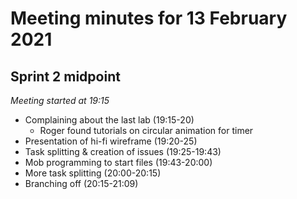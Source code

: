 # Meeting minutes for 13 February 2021

## Sprint 2 midpoint

_Meeting started at 19:15_

- Complaining about the last lab (19:15-20)
  - Roger found tutorials on circular animation for timer
- Presentation of hi-fi wireframe (19:20-25)
- Task splitting & creation of issues (19:25-19:43)
- Mob programming to start files (19:43-20:00)
- More task splitting (20:00-20:15)
- Branching off (20:15-21:09)
